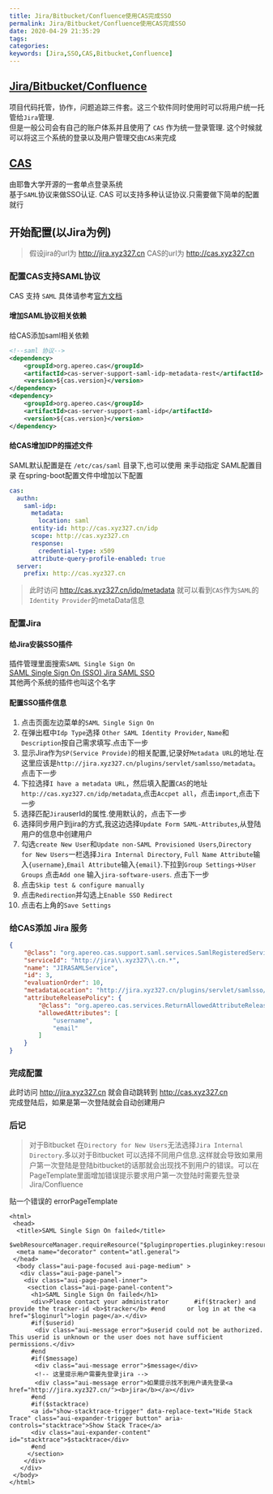```yaml
---
title: Jira/Bitbucket/Confluence使用CAS完成SSO
permalink: Jira/Bitbucket/Confluence使用CAS完成SSO
date: 2020-04-29 21:35:29
tags:
categories:
keywords: [Jira,SSO,CAS,Bitbucket,Confluence]
---
```


## [Jira/Bitbucket/Confluence](https://www.atlassian.com/software)

项目代码托管，协作，问题追踪三件套。这三个软件同时使用时可以将用户统一托管给`Jira`管理.  
但是一般公司会有自己的账户体系并且使用了 `CAS` 作为统一登录管理.
这个时候就可以将这三个系统的登录以及用户管理交由`CAS`来完成

## [CAS](https://apereo.github.io/cas)

由耶鲁大学开源的一套单点登录系统  
基于`SAML`协议来做SSO认证. CAS 可以支持多种认证协议.只需要做下简单的配置就行

<!--more-->

## 开始配置(以Jira为例)

> 假设jira的url为 http://jira.xyz327.cn
> CAS的url为 http://cas.xyz327.cn

### 配置CAS支持SAML协议

CAS 支持 `SAML` 具体请参考[官方文档](https://apereo.github.io/cas/5.3.x/installation/Configuring-SAML2-Authentication.html)

#### 增加SAML协议相关依赖

给CAS添加saml相关依赖

```xml
<!--saml 协议-->
<dependency>
    <groupId>org.apereo.cas</groupId>
    <artifactId>cas-server-support-saml-idp-metadata-rest</artifactId>
    <version>${cas.version}</version>
</dependency>
<dependency>
    <groupId>org.apereo.cas</groupId>
    <artifactId>cas-server-support-saml-idp</artifactId>
    <version>${cas.version}</version>
</dependency>
```
#### 给CAS增加IDP的描述文件

SAML默认配置是在 `/etc/cas/saml` 目录下,也可以使用 来手动指定 SAML配置目录
在spring-boot配置文件中增加以下配置

```yml
cas:
  authn:
    saml-idp:
      metadata:
        location: saml
      entity-id: http://cas.xyz327.cn/idp
      scope: http://cas.xyz327.cn
      response:
        credential-type: x509
      attribute-query-profile-enabled: true
  server:
    prefix: http://cas.xyz327.cn
```

> 此时访问 http://cas.xyz327.cn/idp/metadata 就可以看到`CAS`作为`SAML`的`Identity Provider`的metaData信息

### 配置Jira

#### 给Jira安装SSO插件

插件管理里面搜索`SAML Single Sign On`  
[SAML Single Sign On (SSO) Jira SAML SSO](https://marketplace.atlassian.com/apps/1212130/saml-single-sign-on-sso-jira-saml-sso?hosting=server&tab=overview)  
其他两个系统的插件也叫这个名字

#### 配置SSO插件信息

1. 点击页面左边菜单的`SAML Single Sign On`
2. 在弹出框中`Idp Type`选择 `Other SAML Identity Provider`, `Name`和`Description`按自己需求填写.点击下一步
3. 显示Jira作为`SP(Service Provide)`的相关配置,记录好`Metadata URL`的地址.在这里应该是`http://jira.xyz327.cn/plugins/servlet/samlsso/metadata`。点击下一步
4. 下拉选择`I have a metadata URL`，然后填入配置`CAS`的地址`http://cas.xyz327.cn/idp/metadata`,点击`Accpet all`，点击`import`,点击下一步
5. 选择匹配`Jira`userId的属性.使用默认的，点击下一步
6. 选择同步用户到jira的方式,我这边选择`Update Form SAML-Attributes`,从登陆用户的信息中创建用户
7. 勾选`create New User`和`Update non-SAML Provisioned Users`,`Directory for New Users`一栏选择`Jira Internal Directory`, `Full Name Attribute`输入`{username}`,`Email Attribute`输入`{email}`.下拉到`Group Settings`->`User Groups` 点击`Add one` 输入`jira-software-users`.  点击下一步
8. 点击`Skip test & configure manually`
9. 点击`Redirection`并勾选上`Enable SSO Redirect`
10. 点击右上角的`Save Settings`

### 给CAS添加 Jira 服务

```json
{
    "@class": "org.apereo.cas.support.saml.services.SamlRegisteredService",
    "serviceId": "http://jira\\.xyz327\\.cn.*",
    "name": "JIRASAMLService",
    "id": 3,
    "evaluationOrder": 10,
    "metadataLocation": "http://jira.xyz327.cn/plugins/servlet/samlsso/metadata",
    "attributeReleasePolicy": {
        "@class": "org.apereo.cas.services.ReturnAllowedAttributeReleasePolicy",
        "allowedAttributes": [
            "username",
            "email"
        ]
    }
}
```

### 完成配置

此时访问 http://jira.xyz327.cn 就会自动跳转到 http://cas.xyz327.cn   
完成登陆后，如果是第一次登陆就会自动创建用户

### 后记
> 对于Bitbucket 在`Directory for New Users`无法选择`Jira Internal Directory`.多以对于Bitbucket 可以选择不同用户信息.这样就会导致如果用户第一次登陆是登陆bitbucket的话那就会出现找不到用户的错误。可以在PageTemplate里面增加错误提示要求用户第一次登陆时需要先登录Jira/Confluence

贴一个错误的 errorPageTemplate
```
<html>
 <head>
  <title>SAML Single Sign On failed</title>
  $webResourceManager.requireResource("$pluginproperties.pluginkey:resources")
  <meta name="decorator" content="atl.general">
 </head>
  <body class="aui-page-focused aui-page-medium" >
   <div class="aui-page-panel">
    <div class="aui-page-panel-inner">
     <section class="aui-page-panel-content">
      <h1>SAML Single Sign On failed</h1>
      <div>Please contact your administrator       #if($tracker) and provide the tracker-id <b>$tracker</b> #end      or log in at the <a href="$loginurl">login page</a>.</div>
      #if($userid)
       <div class="aui-message error">$userid could not be authorized. This userid is unknown or the user does not have sufficient permissions.</div>
      #end
      #if($message)
       <div class="aui-message error">$message</div>
       <!-- 这里提示用户需要先登录jira -->
       <div class="aui-message error">如果提示找不到用户请先登录<a href="http://jira.xyz327.cn/"><b>jira</b></a></div>
      #end
      #if($stacktrace)
      <a id="show-stacktrace-trigger" data-replace-text="Hide Stack Trace" class="aui-expander-trigger button" aria-controls="stacktrace">Show Stack Trace</a>
      <div class="aui-expander-content" id="stacktrace">$stacktrace</div>
      #end
     </section>
    </div>
   </div>
 </body>
</html>
```